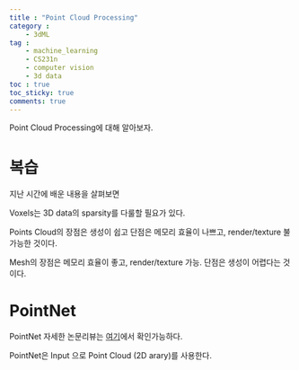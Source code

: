 ```yaml
---
title : "Point Cloud Processing"
category :
    - 3dML
tag :
    - machine_learning
    - CS231n
    - computer vision
    - 3d data
toc : true
toc_sticky: true
comments: true
---
```

Point Cloud Processing에 대해 알아보자.

# 복습
지난 시간에 배운 내용을 살펴보면 

Voxels는 3D data의 sparsity를 다룰할 필요가 있다. 

Points Cloud의 장점은 생성이 쉽고 단점은  메모리 효율이 나쁘고, render/texture 불가능한 것이다. 

Mesh의 장점은 메모리 효율이 좋고, render/texture 가능. 단점은 생성이 어렵다는 것이다.

# PointNet

PointNet 자세한 논문리뷰는 [여기](https://younghyun197.github.io/paper_review/PointNet/)에서 확인가능하다. 


PointNet은 Input 으로 Point Cloud (2D arary)를 사용한다. 

